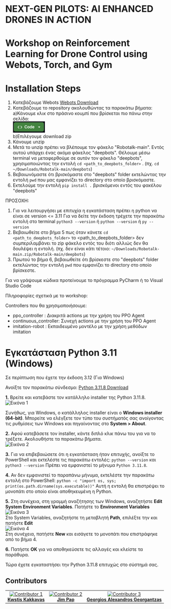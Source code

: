 # NEXT-GEN PILOTS: AI ENHANCED DRONES IN ACTION  

# Workshop on Reinforcement Learning for Drone Control using Webots, Torch, and Gym

# Installation Steps
1. Κατεβάζουμε Webots [Webots Download](https://cyberbotics.com)
2. Κατεβάζουμε το repository ακολουθώντας τα παρακάτω βήματα:  
        a)Κάνουμε κλικ στο πράσινο κουμπί που βρίσκεται πιο πάνω στην σελίδα:  
    <a href="https://github.com/ElGreKost/RoboTalk"><img src="images/Code.png" alt="GitHub Code Button" width=100></a>  
        b)Επιλέγουμε download zip
4. Κάνουμε unzip
5. Μετά το unzip πρέπει να βλέπουμε τον φάκελο "Robotalk-main". Εντός αυτού υπάρχει ένας ακόμα φάκελος "deepbots". Θέλουμε μέσω terminal να μεταφερθούμε σε αυτόν τον φάκελο "deepbots", χρησιμοποιώντας την εντολή ```cd <path_to_deepbots_folder>``` . (πχ. ```cd ~/Downloads/Robotalk-main/deepbots```)
6. Βεβαιωνόμαστε ότι βρισκόμαστε στο "deepbots" folder εκτελώντας την εντολή ```pwd``` που μας εμφανίζει το directory στο οποίο βρισκόμαστε.
7. Εκτελούμε την εντολή ```pip install .```  βρισκόμενοι εντός του φακέλου "deepbots"  

ΠΡΟΣΟΧΗ:   
1. Για να λειτουργήσει με επιτυχία η εγκατάσταση πρέπει η python να είναι σε version &lt;= 3.11
Για να δείτε την έκδοση τρέχετε την παρακάτω εντολή στο terminal
```python3 --version```  ή ```python --version``` ή ```py --version```
2. Βεβαιωθείτε στο βήμα 5 πως όταν κάνετε ```cd <path_to_deepbots_folder>``` το <path_to_deepbots_folder> δεν συμπεριλαμβάνει το zip φάκελο εντός του διότι αλλιώς δεν θα δουλέψει η εντολή. (πχ. δεν είναι κάτι τέτοιο: ```~/Downloads/Robotalk-main.zip/Robotalk-main/deepbots```)  
3. Πρωτού το βήμα 6, βεβαιωθείτε ότι βρίσκεστε στο "deepbots" folder εκτελώντας την εντολή ```pwd``` που εμφανίζει το directory στο οποίο βρίσκεστε.  

Για να γράψουμε κώδικα προτείνουμε το πρόγραμμα PyCharm ή το  Visual Studio Code  

Πληροφορίες σχετικά με το workshop:  

Controllers που θα χρησιμοποιήσουμε:
- ppo_controller       : Διακριτά actions με την χρήση του PPO Agent
- continuous_controller: Συνεχή actions με την χρήση του PPO Agent
- imitation-robot      : Εκπαιδευμένο μοντέλο με την χρήση μεθόδων imitation


# Εγκατάσταση Python 3.11 (Windows)
Σε περίπτωση που έχετε την έκδοση 3.12 (Για Windows)

Ανοίξτε τον παρακάτω σύνδεσμο: [Python 3.11.8 Download](https://www.python.org/downloads/release/python-3118/)  

**1.** Βρείτε και κατεβάστε τον κατάλληλο installer της Python 3.11.8.  
    ![Εικόνα 1](images/image1.PNG)  

Συνήθως, για Windows, ο κατάλληλος installer είναι ο **Windows installer (64-bit)**. Μπορείτε να ελέγξετε τον τύπο του συστήματός σας ανοίγοντας τις ρυθμίσεις των Windows και πηγαίνοντας στο **System > About**.

**2.** Αφού κατεβάσετε τον installer, κάντε διπλό κλικ πάνω του για να το τρέξετε. Ακολουθήστε τα παρακάτω βήματα.  
    ![Εικόνα 2](images/image2.PNG)  

**3.** Για να επιβεβαιώσετε ότι η εγκατάσταση ήταν επιτυχής, ανοίξτε το PowerShell και εκτελέστε τις παρακάτω εντολές: 
    ```python --version```
και 
    ```python3 --version```
Πρέπει να εμφανιστεί το μήνυμα ```Python 3.11.8```.

**4.** Αν δεν εμφανιστεί το παραπάνω μήνυμα, εκτελέστε την παρακάτω εντολή στο PowerShell:
    ```python -c "import os, sys; print(os.path.dirname(sys.executable))"```
Αυτή η εντολή θα επιστρέψει το μονοπάτι στο οποίο είναι αποθηκευμένη η Python.

**5.** Στη συνέχεια, στη γραμμή αναζήτησης των Windows, αναζητήστε **Edit System Environment Variables**. Πατήστε το **Environment Variables**  
    ![Εικόνα 3](images/image3.PNG)  
Στο System Variables, αναζητήστε τη μεταβλητή **Path**, επιλέξτε την και πατήστε **Edit**  
    ![Εικόνα 4](images/image4.PNG)  
Στη συνέχεια, πατήστε **New** και εισάγετε το μονοπάτι που επιστράφηκε από το βήμα 4.

**6.** Πατήστε **OK** για να αποθηκεύσετε τις αλλαγές και κλείστε τα παράθυρα.

Τώρα έχετε εγκαταστήσει την Python 3.11.8 επιτυχώς στο σύστημά σας.  

## Contributors

<table>
  <tr>
    <td align="center">
      <a href="https://github.com/ElGreKost">
        <img src="https://github.com/ElGreKost.JPG" alt="Contributor 1" width="100"/>
        <br>
        <strong>Kwstis Kakkavas</strong>
      </a>
    </td>
    <td align="center">
      <a href="https://github.com/dimpap5555">
        <img src="https://github.com/dimpap5555.JPG" alt="Contributor 2" width="100"/>
        <br>
        <strong>Jim Pap</strong>
      </a>
    </td>
    <td align="center">
      <a href="https://github.com/AlexGeorgantzas">
        <img src="https://github.com/AlexGeorgantzas.png" alt="Contributor 3" width="100"/>
        <br>
        <strong>Georgios Alexandros Georgantzas</strong>
      </a>
    </td>
  </tr>
</table>

